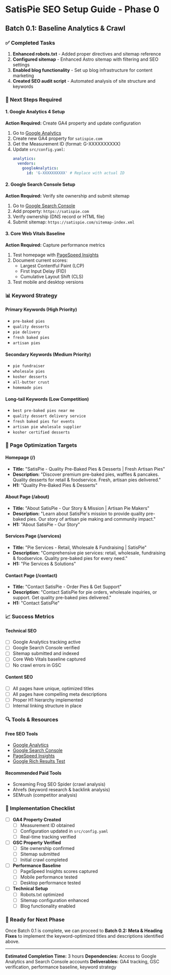 # SatisPie SEO Setup Guide - Phase 0

## Batch 0.1: Baseline Analytics & Crawl

### ✅ Completed Tasks

1. **Enhanced robots.txt** - Added proper directives and sitemap reference
2. **Configured sitemap** - Enhanced Astro sitemap with filtering and SEO settings
3. **Enabled blog functionality** - Set up blog infrastructure for content marketing
4. **Created SEO audit script** - Automated analysis of site structure and keywords

### 🔧 Next Steps Required

#### 1. Google Analytics 4 Setup

**Action Required:** Create GA4 property and update configuration

1. Go to [Google Analytics](https://analytics.google.com/)
2. Create new GA4 property for `satispie.com`
3. Get the Measurement ID (format: G-XXXXXXXXXX)
4. Update `src/config.yaml`:
   ```yaml
   analytics:
     vendors:
       googleAnalytics:
         id: 'G-XXXXXXXXXX' # Replace with actual ID
   ```

#### 2. Google Search Console Setup

**Action Required:** Verify site ownership and submit sitemap

1. Go to [Google Search Console](https://search.google.com/search-console)
2. Add property: `https://satispie.com`
3. Verify ownership (DNS record or HTML file)
4. Submit sitemap: `https://satispie.com/sitemap-index.xml`

#### 3. Core Web Vitals Baseline

**Action Required:** Capture performance metrics

1. Test homepage with [PageSpeed Insights](https://pagespeed.web.dev/)
2. Document current scores:
   - Largest Contentful Paint (LCP)
   - First Input Delay (FID)
   - Cumulative Layout Shift (CLS)
3. Test mobile and desktop versions

### 📊 Keyword Strategy

#### Primary Keywords (High Priority)
- `pre-baked pies`
- `quality desserts`
- `pie delivery`
- `fresh baked pies`
- `artisan pies`

#### Secondary Keywords (Medium Priority)
- `pie fundraiser`
- `wholesale pies`
- `kosher desserts`
- `all-butter crust`
- `homemade pies`

#### Long-tail Keywords (Low Competition)
- `best pre-baked pies near me`
- `quality dessert delivery service`
- `fresh baked pies for events`
- `artisan pie wholesale supplier`
- `kosher certified desserts`

### 🎯 Page Optimization Targets

#### Homepage (/)
- **Title:** "SatisPie - Quality Pre-Baked Pies & Desserts | Fresh Artisan Pies"
- **Description:** "Discover premium pre-baked pies, waffles & pancakes. Quality desserts for retail & foodservice. Fresh, artisan pies delivered."
- **H1:** "Quality Pre-Baked Pies & Desserts"

#### About Page (/about)
- **Title:** "About SatisPie - Our Story & Mission | Artisan Pie Makers"
- **Description:** "Learn about SatisPie's mission to provide quality pre-baked pies. Our story of artisan pie making and community impact."
- **H1:** "About SatisPie - Our Story"

#### Services Page (/services)
- **Title:** "Pie Services - Retail, Wholesale & Fundraising | SatisPie"
- **Description:** "Comprehensive pie services: retail, wholesale, fundraising & foodservice. Quality pre-baked pies for every need."
- **H1:** "Pie Services & Solutions"

#### Contact Page (/contact)
- **Title:** "Contact SatisPie - Order Pies & Get Support"
- **Description:** "Contact SatisPie for pie orders, wholesale inquiries, or support. Get quality pre-baked pies delivered."
- **H1:** "Contact SatisPie"

### 📈 Success Metrics

#### Technical SEO
- [ ] Google Analytics tracking active
- [ ] Google Search Console verified
- [ ] Sitemap submitted and indexed
- [ ] Core Web Vitals baseline captured
- [ ] No crawl errors in GSC

#### Content SEO
- [ ] All pages have unique, optimized titles
- [ ] All pages have compelling meta descriptions
- [ ] Proper H1 hierarchy implemented
- [ ] Internal linking structure in place

### 🔍 Tools & Resources

#### Free SEO Tools
- [Google Analytics](https://analytics.google.com/)
- [Google Search Console](https://search.google.com/search-console)
- [PageSpeed Insights](https://pagespeed.web.dev/)
- [Google Rich Results Test](https://search.google.com/test/rich-results)

#### Recommended Paid Tools
- Screaming Frog SEO Spider (crawl analysis)
- Ahrefs (keyword research & backlink analysis)
- SEMrush (competitor analysis)

### 📝 Implementation Checklist

- [ ] **GA4 Property Created**
  - [ ] Measurement ID obtained
  - [ ] Configuration updated in `src/config.yaml`
  - [ ] Real-time tracking verified

- [ ] **GSC Property Verified**
  - [ ] Site ownership confirmed
  - [ ] Sitemap submitted
  - [ ] Initial crawl completed

- [ ] **Performance Baseline**
  - [ ] PageSpeed Insights scores captured
  - [ ] Mobile performance tested
  - [ ] Desktop performance tested

- [ ] **Technical Setup**
  - [ ] Robots.txt optimized
  - [ ] Sitemap configuration enhanced
  - [ ] Blog functionality enabled

### 🚀 Ready for Next Phase

Once Batch 0.1 is complete, we can proceed to **Batch 0.2: Meta & Heading Fixes** to implement the keyword-optimized titles and descriptions identified above.

---

**Estimated Completion Time:** 3 hours
**Dependencies:** Access to Google Analytics and Search Console accounts
**Deliverables:** GA4 tracking, GSC verification, performance baseline, keyword strategy 